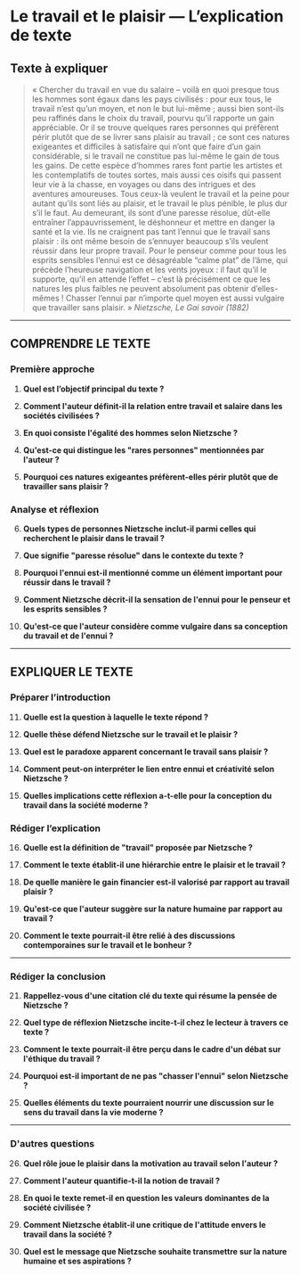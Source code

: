 # Le travail et le plaisir — L’explication de texte

## Texte à expliquer
> « Chercher du travail en vue du salaire – voilà en quoi presque tous les hommes sont égaux dans les pays civilisés : pour eux tous, le travail n’est qu’un moyen, et non le but lui-même ; aussi bien sont-ils peu raffinés dans le choix du travail, pourvu qu’il rapporte un gain appréciable. Or il se trouve quelques rares personnes qui préfèrent périr plutôt que de se livrer sans plaisir au travail ; ce sont ces natures exigeantes et difficiles à satisfaire qui n’ont que faire d’un gain considérable, si le travail ne constitue pas lui-même le gain de tous les gains. De cette espèce d’hommes rares font partie les artistes et les contemplatifs de toutes sortes, mais aussi ces oisifs qui passent leur vie à la chasse, en voyages ou dans des intrigues et des aventures amoureuses. Tous ceux-là veulent le travail et la peine pour autant qu’ils sont liés au plaisir, et le travail le plus pénible, le plus dur s’il le faut. Au demeurant, ils sont d’une paresse résolue, dût-elle entraîner l’appauvrissement, le déshonneur et mettre en danger la santé et la vie. Ils ne craignent pas tant l’ennui que le travail sans plaisir : ils ont même besoin de s’ennuyer beaucoup s’ils veulent réussir dans leur propre travail. Pour le penseur comme pour tous les esprits sensibles l’ennui est ce désagréable “calme plat” de l’âme, qui précède l’heureuse navigation et les vents joyeux : il faut qu’il le supporte, qu’il en attende l’effet – c’est là précisément ce que les natures les plus faibles ne peuvent absolument pas obtenir d’elles- mêmes ! Chasser l’ennui par n’importe quel moyen est aussi vulgaire que travailler sans plaisir. »
> *Nietzsche, Le Gai savoir (1882)*

---

## COMPRENDRE LE TEXTE

### Première approche

1. **Quel est l’objectif principal du texte ?**

2. **Comment l'auteur définit-il la relation entre travail et salaire dans les sociétés civilisées ?**

3. **En quoi consiste l'égalité des hommes selon Nietzsche ?**

4. **Qu'est-ce qui distingue les "rares personnes" mentionnées par l'auteur ?**

5. **Pourquoi ces natures exigeantes préfèrent-elles périr plutôt que de travailler sans plaisir ?**

### Analyse et réflexion

6. **Quels types de personnes Nietzsche inclut-il parmi celles qui recherchent le plaisir dans le travail ?**

7. **Que signifie "paresse résolue" dans le contexte du texte ?**

8. **Pourquoi l'ennui est-il mentionné comme un élément important pour réussir dans le travail ?**

9. **Comment Nietzsche décrit-il la sensation de l'ennui pour le penseur et les esprits sensibles ?**

10. **Qu'est-ce que l'auteur considère comme vulgaire dans sa conception du travail et de l'ennui ?**

---

## EXPLIQUER LE TEXTE

### Préparer l’introduction

11. **Quelle est la question à laquelle le texte répond ?**

12. **Quelle thèse défend Nietzsche sur le travail et le plaisir ?**

13. **Quel est le paradoxe apparent concernant le travail sans plaisir ?**

14. **Comment peut-on interpréter le lien entre ennui et créativité selon Nietzsche ?**

15. **Quelles implications cette réflexion a-t-elle pour la conception du travail dans la société moderne ?**

### Rédiger l’explication

16. **Quelle est la définition de "travail" proposée par Nietzsche ?**

17. **Comment le texte établit-il une hiérarchie entre le plaisir et le travail ?**

18. **De quelle manière le gain financier est-il valorisé par rapport au travail plaisir ?**

19. **Qu'est-ce que l'auteur suggère sur la nature humaine par rapport au travail ?**

20. **Comment le texte pourrait-il être relié à des discussions contemporaines sur le travail et le bonheur ?**

---

### Rédiger la conclusion

21. **Rappellez-vous d'une citation clé du texte qui résume la pensée de Nietzsche ?**

22. **Quel type de réflexion Nietzsche incite-t-il chez le lecteur à travers ce texte ?**

23. **Comment le texte pourrait-il être perçu dans le cadre d'un débat sur l'éthique du travail ?**

24. **Pourquoi est-il important de ne pas "chasser l'ennui" selon Nietzsche ?**

25. **Quelles éléments du texte pourraient nourrir une discussion sur le sens du travail dans la vie moderne ?**

---

### D'autres questions

26. **Quel rôle joue le plaisir dans la motivation au travail selon l'auteur ?**

27. **Comment l'auteur quantifie-t-il la notion de travail ?**

28. **En quoi le texte remet-il en question les valeurs dominantes de la société civilisée ?**

29. **Comment Nietzsche établit-il une critique de l'attitude envers le travail dans la société ?**

30. **Quel est le message que Nietzsche souhaite transmettre sur la nature humaine et ses aspirations ?**